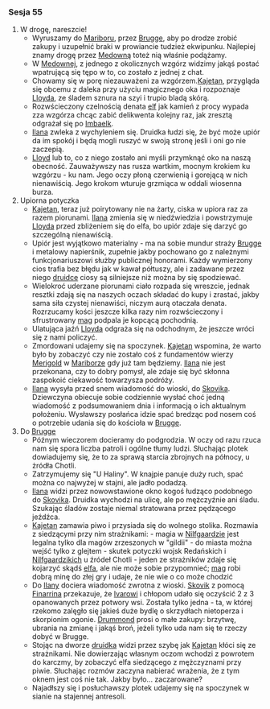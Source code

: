 ### Sesja 55
1. W drogę, nareszcie!
    - Wyruszamy do [Mariboru](#l_maribor), przez [Brugge](#l_m_brugge), aby po drodze zrobić zakupy i uzupełnić braki w prowiancie tudzież ekwipunku. Najlepiej znamy drogę przez [Medowną](#l_medowna) toteż nią właśnie podążamy.
    - W [Medownej](#l_medowna), z jednego z okolicznych wzgórz widzimy jakąś postać wpatrującą się tępo w to, co zostało z jednej z chat. 
    - Chowamy się w porę niezauważeni za wzgórzem.[Kajetan](#g_kajetan), przygląda się obcemu z daleka przy użyciu magicznego oka i rozpoznaje [Lloyda](#p_lloyd), ze śladem sznura na szyi i trupio bladą skórą.
    - Rozwścieczony czelnością denata [elf](#g_kajetan) jak kamień z procy wypada zza wzgórza chcąc zabić delikwenta kolejny raz, jak zresztą odgrażał się po [Imbaelk](#r_imbaelk).
    - [Ilana](#g_ilana) zwleka z wychyleniem się. Druidka łudzi się, że być może upiór da im spokój i będą mogli ruszyć w swoją stronę jeśli i oni go nie zaczepią.
    - [Lloyd](#p_lloyd) lub to, co z niego zostało ani myśli przymknąć oko na naszą obecność. Zauważywszy nas rusza wartkim, mocnym krokiem ku wzgórzu - ku nam. Jego oczy płoną czerwienią i gorejącą w nich nienawiścią. Jego krokom wturuje grzmiąca w oddali wiosenna burza.
2. Upiorna potyczka
    - [Kajetan](#g_kajetan), teraz już poirytowany nie na żarty, ciska w upiora raz za razem piorunami. [Ilana](#g_ilana) zmienia się w niedźwiedzia i powstrzymuje [Lloyda](#p_lloyd) przed zbliżeniem się do elfa, bo upiór zdaje się darzyć go szczególną nienawiścią.
    - Upiór jest wyjątkowo materialny - ma na sobie mundur straży [Brugge](#l_m_brugge) i metalowy napierśnik, zupełnie jakby pochowano go z należnymi funkcjonariuszowi służby publicznej honorami. Każdy wymierzony cios trafia bez błędu jak w kawał półtuszy, ale i zadawane przez niego [druidce](#g_ilana) ciosy są silniejsze niż można by się spodziewać.
    - Wielokroć uderzane piorunami ciało rozpada się wreszcie, jednak resztki zdają się na naszych oczach składać do kupy i zrastać, jakby sama siła czystej nienawiści, niczym aurą otaczała denata. Rozrzucamy kości jeszcze kilka razy nim rozwścieczony i sfrustrowany [mag](#g_kajetan) podpala je kopcącą pochodnią.
    - Ulatująca jaźń [Lloyda](#p_lloyd) odgraża się na odchodnym, że jeszcze wróci się z nami policzyć.
    - Zmordowani udajemy się na spoczynek. [Kajetan](#g_kajetan) wspomina, że warto było by zobaczyć czy nie zostało coś z fundamentów wierzy [Merigold](#p_triss_merigold) w [Mariborze](#l_maribor) gdy już tam będziemy. [Ilana](#g_ilana) nie jest przekonana, czy to dobry pomysł, ale zdaje się być skłonna zaspokoić ciekawość towarzysza podróży. 
    - [Ilana](#g_ilana) wysyła przed snem wiadomość do wioski, do [Skovika](#p_skovik). Dziewczyna obiecuje sobie codziennie wysłać choć jedną wiadomość z podsumowaniem dnia i informacją o ich aktualnym położeniu. Wysławszy posłańca idzie spać bredząc pod nosem coś o potrzebie udania się do kościoła w [Brugge](#l_m_brugge).
3. Do [Brugge](#l_m_brugge)
    - Późnym wieczorem docieramy do podgrodzia. W oczy od razu rzuca nam się spora liczba patroli i ogólne tłumy ludzi. Słuchając plotek dowiadujemy się, że to za sprawą starcia zbrojnych na północy, u żródła Chotli.
    - Zatrzymujemy się "U Haliny". W knajpie panuje duży ruch, spać można co najwyżej w stajni, ale jadło podadzą.
    - [Ilana](#g_ilana) widzi przez nowowstawione okno kogoś łudząco podobnego do [Skovika](#p_skovik). Druidka wychodzi na ulicę, ale po mężczyźnie ani śladu. Szukając śladów zostaje niemal stratowana przez pędzącego jeźdźca.
    - [Kajetan](#g_kajetan) zamawia piwo i przysiada się do wolnego stolika. Rozmawia z siedzącymi przy nim strażnikami:
            - magia w [Nilfgaardzie](#l_nilfgaard) jest legalna tylko dla magów zrzeszonych w "gildii"
            - do miasta można wejść tylko z glejtem - skutek potyczki wojsk Redańskich i [Nilfgaardzikich](#l_nilfgaard) u źródeł Chotli
            - jeden ze strażników zdaje się kojarzyć skądś [elfa](#g_kajetan), ale nie może sobie przypomnieć; [mag](#g_kajetan) robi dobrą minę do złej gry i udaje, że nie wie o co może chodzić
    - Do [Ilany](#g_ilana) dociera wiadomość zwrotna z wioski. [Skovik](#p_skovik) z pomocą [Finarrina](#p_druid_finarrin) przekazuje, że [Ivarowi](#p_ivar) i chłopom udało się oczyścić 2 z 3 opanowanych przez potwory wsi. Została tylko jedna - ta, w której rzekomo zalęgło się jakieś duże bydlę o skrzydłach nietoperza i skorpionim ogonie. [Drummond](#p_skovik) prosi o małe zakupy: brzytwę, ubrania na zmianę i jakąś broń, jeżeli tylko uda nam się te rzeczy dobyć w Brugge.
    - Stojąc na dworze [druidka](#g_ilana) widzi przez szybę jak [Kajetan](#g_kajetan) kłóci się ze strażnikami. Nie dowierzając własnym oczom wchodzi z powrotem do karczmy, by zobaczyć elfa siedzącego z mężczyznami przy piwie. Słuchając rozmów zaczyna nabierać wrażenia, że z tym oknem jest coś nie tak. Jakby było... zaczarowane?
    - Najadłszy się i posłuchawszy plotek udajemy się na spoczynek w sianie na stajennej antresoli.